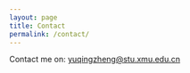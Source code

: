 ```yaml
---
layout: page
title: Contact
permalink: /contact/
---
```


Contact me on: <a href="mailto:qingzheng.yu@unifi.it" class="link silver hover-blue pv1">yuqingzheng@stu.xmu.edu.cn</a>
